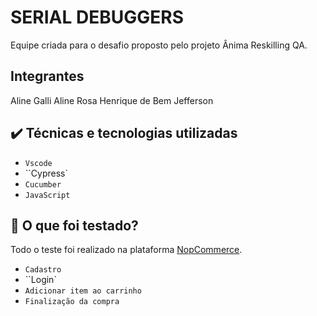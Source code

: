 # SERIAL DEBUGGERS

Equipe criada para o desafio proposto pelo projeto Ânima Reskilling QA.

## Integrantes

Aline Galli
Aline Rosa
Henrique de Bem
Jefferson

## ✔️ Técnicas e tecnologias utilizadas

- ``Vscode``
- ``Cypress`
- ``Cucumber``
- ``JavaScript``

## 🔨 O que foi testado?

Todo o teste foi realizado na plataforma [NopCommerce](https://demo.nopcommerce.com).

- ``Cadastro``
- ``Login`
- ``Adicionar item ao carrinho``
- ``Finalização da compra``

